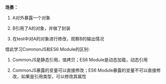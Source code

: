 **场景：**

1. A对外暴露一个对象

2. B引用了A的对象，并做了封装

3. 在test中对A的对象进行修改，观察B的输出情况

借此学习CommonJS和ES6 Module的区别:
1. CommonJS是静态引用，值拷贝；ES6 Module是动态加载，动态引用

2. CommonJS暴露的变量可以直接修改；ES6 Module暴露的变量不可以直接修改，如果是引用类型，可以修改其属性
